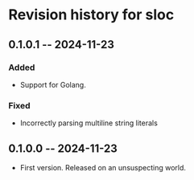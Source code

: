 # Revision history for sloc

## 0.1.0.1 -- 2024-11-23

### Added

- Support for Golang.

### Fixed

- Incorrectly parsing multiline string literals

## 0.1.0.0 -- 2024-11-23

- First version. Released on an unsuspecting world.
